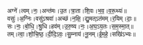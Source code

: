 

  
अग्ने॑।त्वम्।नः॒।अन्त॑मः।उ॒त।त्रा॒ता।शि॒वः।भ॒व॒।व॒रू॒थ्यः॑॥  
वसुः॑।अ॒ग्निः।वसु॑ऽश्रवा॑।अच्छ॑।न॒क्षि॒।द्यु॒मत्ऽत॑मम्।र॒यिम्।दाः॒॥  
सः।नः॒।बो॒धि॒।श्रु॒धि।हव॑म्।उ॒रु॒ष्य।नः॒।अ॒घ॒ऽय॒तः।स॒म॒स्मा॒त्॥  
तम्।त्वा॒।शो॒चि॒ष्ठ॒।दी॒दि॒ऽवः॒।सु॒म्नाय॑।नू॒नम्।ई॒म॒हे॒।सखि॑ऽभ्यः॥  
